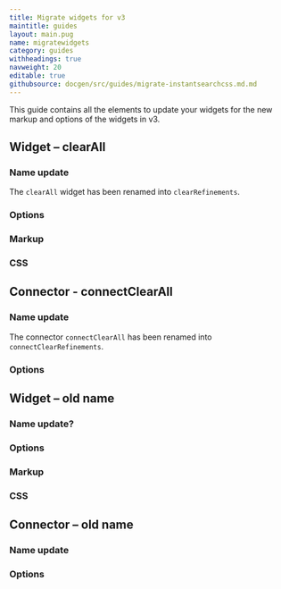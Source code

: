 ```yaml
---
title: Migrate widgets for v3
maintitle: guides
layout: main.pug
name: migratewidgets
category: guides
withheadings: true
navweight: 20
editable: true
githubsource: docgen/src/guides/migrate-instantsearchcss.md.md
---
```


This guide contains all the elements to update your widgets for the new markup and options of the widgets
in v3.

## Widget – clearAll

### Name update

The `clearAll` widget has been renamed into `clearRefinements`.

### Options

### Markup

### CSS


## Connector - connectClearAll

### Name update

The connector `connectClearAll` has been renamed into `connectClearRefinements`.

### Options

<!-- Template -->

## Widget – old name

### Name update?

### Options

### Markup

### CSS

## Connector – old name

### Name update

### Options
